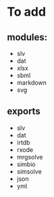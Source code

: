 # To add

## modules:

- slv
- dat
- xlsx
- sbml
- markdown
- svg

## exports

- slv
- dat
- irtdb
- rxode
- mrgsolve
- simbio
- simsolve
- json
- yml
